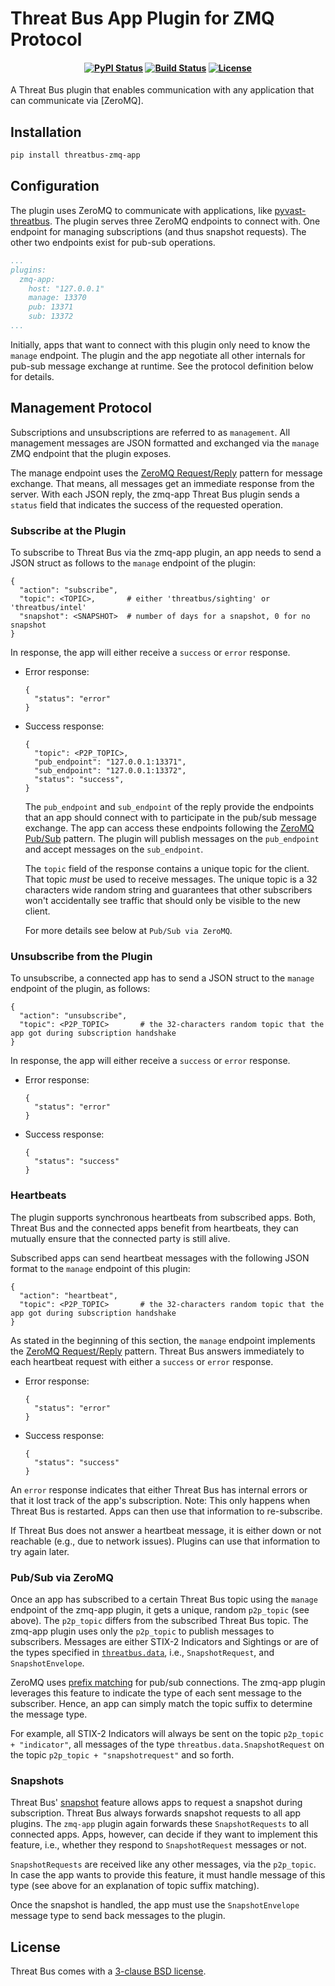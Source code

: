 Threat Bus App Plugin for ZMQ Protocol
======================================

<h4 align="center">

[![PyPI Status][pypi-badge]][pypi-url]
[![Build Status][ci-badge]][ci-url]
[![License][license-badge]][license-url]

</h4>

A Threat Bus plugin that enables communication with any application that can
communicate via [ZeroMQ].


## Installation

```sh
pip install threatbus-zmq-app
```

## Configuration

The plugin uses ZeroMQ to communicate with applications, like
[pyvast-threatbus](https://github.com/tenzir/threatbus/tree/master/apps/vast).
The plugin serves three ZeroMQ endpoints to connect with. One endpoint for
managing subscriptions (and thus snapshot requests). The other two endpoints
exist for pub-sub operations.

```yaml
...
plugins:
  zmq-app:
    host: "127.0.0.1"
    manage: 13370
    pub: 13371
    sub: 13372
...
```

Initially, apps that want to connect with this plugin only need to know the
`manage` endpoint. The plugin and the app negotiate all other internals for
pub-sub message exchange at runtime. See the protocol definition below for
details.

## Management Protocol

Subscriptions and unsubscriptions are referred to as `management`. All
management messages are JSON formatted and exchanged via the `manage` ZMQ
endpoint that the plugin exposes.

The manage endpoint uses the
[ZeroMQ Request/Reply](https://learning-0mq-with-pyzmq.readthedocs.io/en/latest/pyzmq/patterns/client_server.html)
pattern for message exchange. That means, all messages get an immediate response
from the server. With each JSON reply, the zmq-app Threat Bus plugin sends a
`status` field that indicates the success of the requested operation.

### Subscribe at the Plugin

To subscribe to Threat Bus via the zmq-app plugin, an app needs to send a JSON
struct as follows to the `manage` endpoint of the plugin:

```
{
  "action": "subscribe",
  "topic": <TOPIC>,       # either 'threatbus/sighting' or 'threatbus/intel'
  "snapshot": <SNAPSHOT>  # number of days for a snapshot, 0 for no snapshot
}
```
In response, the app will either receive a `success` or `error` response.

- Error response:
  ```
  {
    "status": "error"
  }
  ```
- Success response:
  ```
  {
    "topic": <P2P_TOPIC>,
    "pub_endpoint": "127.0.0.1:13371",
    "sub_endpoint": "127.0.0.1:13372",
    "status": "success",
  }
  ```

  The `pub_endpoint` and `sub_endpoint` of the reply provide the endpoints that
  an app should connect with to participate in the pub/sub message exchange.
  The app can access these endpoints following the
  [ZeroMQ Pub/Sub](https://learning-0mq-with-pyzmq.readthedocs.io/en/latest/pyzmq/patterns/pubsub.html)
  pattern. The plugin will publish messages on the `pub_endpoint` and accept
  messages on the `sub_endpoint`.

  The `topic` field of the response contains a unique topic for the client. That
  topic _must_ be used to receive messages. The unique topic is a 32 characters
  wide random string and guarantees that other subscribers won't accidentally
  see traffic that should only be visible to the new client.
  
  For more details see below at `Pub/Sub via ZeroMQ`.

### Unsubscribe from the Plugin

To unsubscribe, a connected app has to send a JSON struct to the `manage`
endpoint of the plugin, as follows:

```
{
  "action": "unsubscribe",
  "topic": <P2P_TOPIC>       # the 32-characters random topic that the app got during subscription handshake
}
```

In response, the app will either receive a `success` or `error` response.

- Error response:
  ```
  {
    "status": "error"
  }
  ```
- Success response:
  ```
  {
    "status": "success"
  }
  ```

### Heartbeats

The plugin supports synchronous heartbeats from subscribed apps. Both, Threat
Bus and the connected apps benefit from heartbeats, they can mutually ensure
that the connected party is still alive.

Subscribed apps can send heartbeat messages with the following JSON format to
the `manage` endpoint of this plugin:

```
{
  "action": "heartbeat",
  "topic": <P2P_TOPIC>       # the 32-characters random topic that the app got during subscription handshake
}
```

As stated in the beginning of this section, the `manage` endpoint implements the
[ZeroMQ Request/Reply](https://learning-0mq-with-pyzmq.readthedocs.io/en/latest/pyzmq/patterns/client_server.html)
pattern. Threat Bus answers immediately to each heartbeat request with either a
`success` or `error` response.

- Error response:
  ```
  {
    "status": "error"
  }
  ```
- Success response:
  ```
  {
    "status": "success"
  }
  ```

An `error` response indicates that either Threat Bus has internal errors or that
it lost track of the app's subscription. Note: This only happens when Threat Bus
is restarted. Apps can then use that information to re-subscribe.

If Threat Bus does not answer a heartbeat message, it is either down or not
reachable (e.g., due to network issues). Plugins can use that information to try
again later.

### Pub/Sub via ZeroMQ

Once an app has subscribed to a certain Threat Bus topic using the `manage`
endpoint of the zmq-app plugin, it gets a unique, random `p2p_topic` (see
above). The `p2p_topic` differs from the subscribed Threat Bus topic. The
zmq-app plugin uses only the `p2p_topic` to publish messages to subscribers.
Messages are either STIX-2 Indicators and Sightings or are of the types
specified in
[`threatbus.data`](https://github.com/tenzir/threatbus/blob/master/threatbus/data.py),
i.e., `SnapshotRequest`, and `SnapshotEnvelope`.

ZeroMQ uses [prefix matching](https://zeromq.org/socket-api/#topics) for pub/sub
connections. The zmq-app plugin leverages this feature to indicate the type of
each sent message to the subscriber. Hence, an app can simply match the topic
suffix to determine the message type.

For example, all STIX-2 Indicators will always be sent on the topic
`p2p_topic + "indicator"`, all messages of the type
`threatbus.data.SnapshotRequest` on the topic `p2p_topic + "snapshotrequest"`
and so forth.

### Snapshots

Threat Bus' [snapshot](https://docs.tenzir.com/threatbus/features/snapshotting)
feature allows apps to request a snapshot during subscription. Threat Bus always
forwards snapshot requests to all app plugins. The `zmq-app` plugin again
forwards these `SnapshotRequests` to all connected apps. Apps, however, can
decide if they want to implement this feature, i.e., whether they respond to
`SnapshotRequest` messages or not.

`SnapshotRequests` are received like any other messages, via the `p2p_topic`. In
case the app wants to provide this feature, it must handle message of this type
(see above for an explanation of topic suffix matching).

Once the snapshot is handled, the app must use the `SnapshotEnvelope` message
type to send back messages to the plugin.

## License

Threat Bus comes with a [3-clause BSD license][license-url].

[pypi-badge]: https://img.shields.io/pypi/v/threatbus-vast.svg
[pypi-url]: https://pypi.org/project/threatbus-vast
[ci-url]: https://github.com/tenzir/threatbus/actions?query=branch%3Amaster
[ci-badge]: https://github.com/tenzir/threatbus/workflows/Python%20Egg/badge.svg?branch=master
[license-badge]: https://img.shields.io/badge/license-BSD-blue.svg
[license-url]: https://github.com/tenzir/threatbus/blob/master/COPYING
